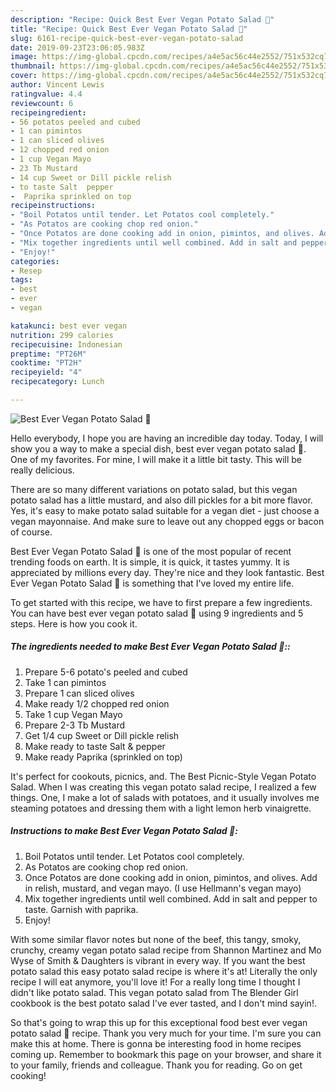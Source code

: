 ```yaml
---
description: "Recipe: Quick Best Ever Vegan Potato Salad 🥗"
title: "Recipe: Quick Best Ever Vegan Potato Salad 🥗"
slug: 6161-recipe-quick-best-ever-vegan-potato-salad
date: 2019-09-23T23:06:05.983Z
image: https://img-global.cpcdn.com/recipes/a4e5ac56c44e2552/751x532cq70/best-ever-vegan-potato-salad-🥗-recipe-main-photo.jpg
thumbnail: https://img-global.cpcdn.com/recipes/a4e5ac56c44e2552/751x532cq70/best-ever-vegan-potato-salad-🥗-recipe-main-photo.jpg
cover: https://img-global.cpcdn.com/recipes/a4e5ac56c44e2552/751x532cq70/best-ever-vegan-potato-salad-🥗-recipe-main-photo.jpg
author: Vincent Lewis
ratingvalue: 4.4
reviewcount: 6
recipeingredient:
- 56 potatos peeled and cubed
- 1 can pimintos
- 1 can sliced olives
- 12 chopped red onion
- 1 cup Vegan Mayo
- 23 Tb Mustard
- 14 cup Sweet or Dill pickle relish
- to taste Salt  pepper
-  Paprika sprinkled on top
recipeinstructions:
- "Boil Potatos until tender. Let Potatos cool completely."
- "As Potatos are cooking chop red onion."
- "Once Potatos are done cooking add in onion, pimintos, and olives. Add in relish, mustard, and vegan mayo. (I use Hellmann&#39;s vegan mayo)"
- "Mix together ingredients until well combined. Add in salt and pepper to taste. Garnish with paprika."
- "Enjoy!"
categories:
- Resep
tags:
- best
- ever
- vegan

katakunci: best ever vegan
nutrition: 299 calories
recipecuisine: Indonesian
preptime: "PT26M"
cooktime: "PT2H"
recipeyield: "4"
recipecategory: Lunch

---
```



![Best Ever Vegan Potato Salad 🥗](https://img-global.cpcdn.com/recipes/a4e5ac56c44e2552/751x532cq70/best-ever-vegan-potato-salad-🥗-recipe-main-photo.jpg)

Hello everybody, I hope you are having an incredible day today. Today, I will show you a way to make a special dish, best ever vegan potato salad 🥗. One of my favorites. For mine, I will make it a little bit tasty. This will be really delicious.

There are so many different variations on potato salad, but this vegan potato salad has a little mustard, and also dill pickles for a bit more flavor. Yes, it&#39;s easy to make potato salad suitable for a vegan diet - just choose a vegan mayonnaise. And make sure to leave out any chopped eggs or bacon of course.

Best Ever Vegan Potato Salad 🥗 is one of the most popular of recent trending foods on earth. It is simple, it is quick, it tastes yummy. It is appreciated by millions every day. They're nice and they look fantastic. Best Ever Vegan Potato Salad 🥗 is something that I've loved my entire life.


To get started with this recipe, we have to first prepare a few ingredients. You can have best ever vegan potato salad 🥗 using 9 ingredients and 5 steps. Here is how you cook it.

##### The ingredients needed to make Best Ever Vegan Potato Salad 🥗::

1. Prepare 5-6 potato&#39;s peeled and cubed
1. Take 1 can pimintos
1. Prepare 1 can sliced olives
1. Make ready 1/2 chopped red onion
1. Take 1 cup Vegan Mayo
1. Prepare 2-3 Tb Mustard
1. Get 1/4 cup Sweet or Dill pickle relish
1. Make ready to taste Salt &amp; pepper
1. Make ready  Paprika (sprinkled on top)


It&#39;s perfect for cookouts, picnics, and. The Best Picnic-Style Vegan Potato Salad. When I was creating this vegan potato salad recipe, I realized a few things. One, I make a lot of salads with potatoes, and it usually involves me steaming potatoes and dressing them with a light lemon herb vinaigrette. 

##### Instructions to make Best Ever Vegan Potato Salad 🥗:

1. Boil Potatos until tender. Let Potatos cool completely.
1. As Potatos are cooking chop red onion.
1. Once Potatos are done cooking add in onion, pimintos, and olives. Add in relish, mustard, and vegan mayo. (I use Hellmann&#39;s vegan mayo)
1. Mix together ingredients until well combined. Add in salt and pepper to taste. Garnish with paprika.
1. Enjoy!


With some similar flavor notes but none of the beef, this tangy, smoky, crunchy, creamy vegan potato salad recipe from Shannon Martinez and Mo Wyse of Smith &amp; Daughters is vibrant in every way. If you want the best potato salad this easy potato salad recipe is where it&#39;s at! Literally the only recipe I will eat anymore, you&#39;ll love it! For a really long time I thought I didn&#39;t like potato salad. This vegan potato salad from The Blender Girl cookbook is the best potato salad I&#39;ve ever tasted, and I don&#39;t mind sayin!. 

So that's going to wrap this up for this exceptional food best ever vegan potato salad 🥗 recipe. Thank you very much for your time. I'm sure you can make this at home. There is gonna be interesting food in home recipes coming up. Remember to bookmark this page on your browser, and share it to your family, friends and colleague. Thank you for reading. Go on get cooking!
